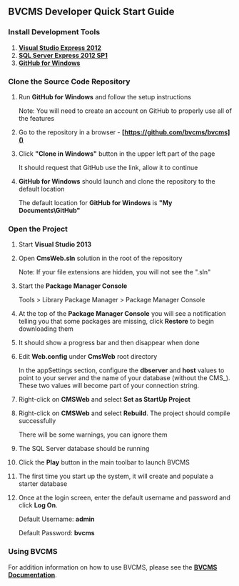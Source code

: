 <!--- HTML Links --->
[GHW]: http://windows.github.com/ "GitHub for Windows"
[DOC]: http://www.bvcms.com/doc "BVCMS Documentation"
[IDE]: http://www.visualstudio.com/en-us/downloads/
[SQL]: http://msdn.microsoft.com/en-us/evalcenter/hh230763.aspx
[WEB]: http://visualstudiogallery.msdn.microsoft.com/56633663-6799-41d7-9df7-0f2a504ca361

BVCMS Developer Quick Start Guide
---
### Install Development Tools
1. **[Visual Studio Express 2012][IDE]**
1. **[SQL Server Express 2012 SP1][SQL]**
1. **[GitHub for Windows][GHW]**

### Clone the Source Code Repository

1. Run **GitHub for Windows** and follow the setup instructions

	Note: You will need to create an account on GitHub to properly use all of the features

1. Go to the repository in a browser - **[https://github.com/bvcms/bvcms]()**

1. Click **"Clone in Windows"** button in the upper left part of the page

	It should request that GitHub use the link, allow it to continue

1. **GitHub for Windows** should launch and clone the repository to the default location

	The default location for **GitHub for Windows** is **"My Documents\\GitHub"**

### Open the Project

1. Start **Visual Studio 2013**

1. Open **CmsWeb.sln** solution in the root of the repository

	Note: If your file extensions are hidden, you will not see the ".sln"

1. Start the **Package Manager Console**

	Tools > Library Package Manager > Package Manager Console

1. At the top of the **Package Manager Console** you will see a notification telling you that some packages are missing, click **Restore** to begin downloading them

1. It should show a progress bar and then disappear when done

1. Edit **Web.config** under **CmsWeb** root directory

	In the appSettings section, configure the **dbserver** and **host** values to point to your server and the name of your database (without the CMS_). These two values will become part of your connection string.

1. Right-click on **CMSWeb** and select **Set as StartUp Project**

1. Right-click on **CMSWeb** and select **Rebuild**. The project should compile successfully

	There will be some warnings, you can ignore them

1. The SQL Server database should be running

1. Click the **Play** button in the main toolbar to launch BVCMS

1. The first time you start up the system, it will create and populate a starter database

1. Once at the login screen, enter the default username and password and click **Log On**.

	Default Username: **admin**
	
	Default Password: **bvcms**

### Using BVCMS

For addition information on how to use BVCMS, please see the **[BVCMS Documentation][DOC]**.
